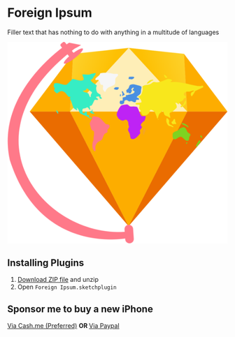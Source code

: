 # Foreign Ipsum

Filler text that has nothing to do with anything in a multitude of languages 

![Foreign Ipsum Logo 2.2](https://raw.githubusercontent.com/3raxton/ForeignIpsum/master/Foreign%20Ipsum%20Logo.png)

## Installing Plugins

1. [Download ZIP file](github.com/3raxton/ForeignIpsum/archive/master.zip) and unzip
2. Open `Foreign Ipsum.sketchplugin`

## Sponsor me to buy a new iPhone

[Via Cash.me (Preferred)](https://cash.me/$3raxton) 
<b> OR </b>
[Via Paypal](https://www.paypal.me/BraxtonHuff)

